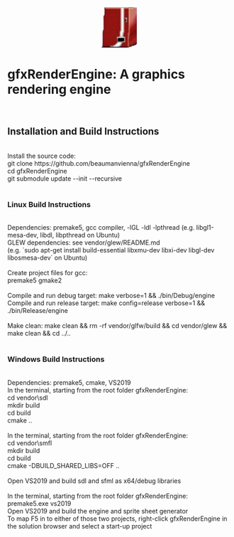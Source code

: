 <p align="center">
  <img width="80" src="resources/images/engine.png">
</p>

# gfxRenderEngine: A graphics rendering engine
<br />

## Installation and Build Instructions<br />
<br />
Install the source code: <br />
git clone https://github.com/beaumanvienna/gfxRenderEngine<br />
cd gfxRenderEngine<br />
git submodule update --init --recursive<br />
<br />

### Linux Build Instructions<br />
<br />
Dependencies: premake5, gcc compiler, -lGL -ldl -lpthread (e.g. libgl1-mesa-dev, libdl, libpthread on Ubuntu)<br />
GLEW dependencies: see vendor/glew/README.md <br />
(e.g. `sudo apt-get install build-essential libxmu-dev libxi-dev libgl-dev libosmesa-dev` on Ubuntu)<br />
<br />
Create project files for gcc: <br />
premake5 gmake2<br />
<br />
Compile and run debug target: make verbose=1 && ./bin/Debug/engine <br />
Compile and run release target: make config=release verbose=1 && ./bin/Release/engine<br />
<br />
Make clean: make clean && rm -rf vendor/glfw/build && cd vendor/glew && make clean && cd ../..<br />
<br />

### Windows Build Instructions<br />
<br />
Dependencies: premake5, cmake, VS2019<br />
In the terminal, starting from the root folder gfxRenderEngine:<br />
cd vendor\sdl<br />
mkdir build<br />
cd build<br />
cmake ..<br />
<br />
In the terminal, starting from the root folder gfxRenderEngine:<br />
cd vendor\smfl<br />
mkdir build<br />
cd build<br />
cmake -DBUILD_SHARED_LIBS=OFF ..<br />
<br />
Open VS2019 and build sdl and sfml as x64/debug libraries<br />
<br />
In the terminal, starting from the root folder gfxRenderEngine:<br />
premake5.exe vs2019<br />
Open VS2019 and build the engine and sprite sheet generator<br />
To map F5 in to either of those two projects, right-click gfxRenderEngine in the solution browser and select a start-up project<br />
